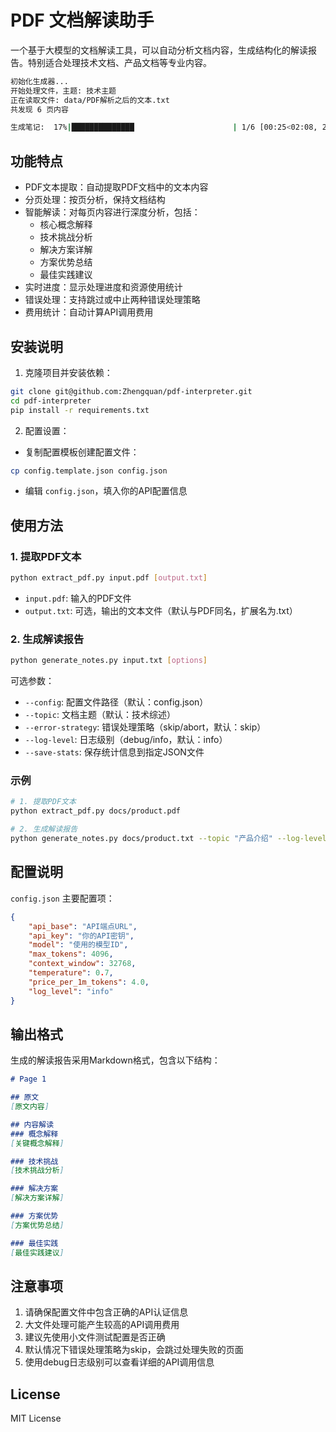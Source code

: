 # PDF 文档解读助手

一个基于大模型的文档解读工具，可以自动分析文档内容，生成结构化的解读报告。特别适合处理技术文档、产品文档等专业内容。

```bash
初始化生成器...
开始处理文件，主题: 技术主题
正在读取文件: data/PDF解析之后的文本.txt
共发现 6 页内容

生成笔记:  17%|██████████████                      | 1/6 [00:25<02:08, 25.72s/页, 调用: 1次 | Token: 1,119 | 费用: ¥0.0045]

```
## 功能特点

- PDF文本提取：自动提取PDF文档中的文本内容
- 分页处理：按页分析，保持文档结构
- 智能解读：对每页内容进行深度分析，包括：
  - 核心概念解释
  - 技术挑战分析
  - 解决方案详解
  - 方案优势总结
  - 最佳实践建议
- 实时进度：显示处理进度和资源使用统计
- 错误处理：支持跳过或中止两种错误处理策略
- 费用统计：自动计算API调用费用

## 安装说明

1. 克隆项目并安装依赖：
```bash
git clone git@github.com:Zhengquan/pdf-interpreter.git
cd pdf-interpreter
pip install -r requirements.txt
```

2. 配置设置：
- 复制配置模板创建配置文件：
```bash
cp config.template.json config.json
```
- 编辑 `config.json`，填入你的API配置信息

## 使用方法

### 1. 提取PDF文本

```bash
python extract_pdf.py input.pdf [output.txt]
```
- `input.pdf`: 输入的PDF文件
- `output.txt`: 可选，输出的文本文件（默认与PDF同名，扩展名为.txt）

### 2. 生成解读报告

```bash
python generate_notes.py input.txt [options]
```

可选参数：
- `--config`: 配置文件路径（默认：config.json）
- `--topic`: 文档主题（默认：技术综述）
- `--error-strategy`: 错误处理策略（skip/abort，默认：skip）
- `--log-level`: 日志级别（debug/info，默认：info）
- `--save-stats`: 保存统计信息到指定JSON文件

### 示例

```bash
# 1. 提取PDF文本
python extract_pdf.py docs/product.pdf

# 2. 生成解读报告
python generate_notes.py docs/product.txt --topic "产品介绍" --log-level debug
```

## 配置说明

`config.json` 主要配置项：
```json
{
    "api_base": "API端点URL",
    "api_key": "你的API密钥",
    "model": "使用的模型ID",
    "max_tokens": 4096,
    "context_window": 32768,
    "temperature": 0.7,
    "price_per_1m_tokens": 4.0,
    "log_level": "info"
}
```

## 输出格式

生成的解读报告采用Markdown格式，包含以下结构：
```markdown
# Page 1

## 原文
[原文内容]

## 内容解读
### 概念解释
[关键概念解释]

### 技术挑战
[技术挑战分析]

### 解决方案
[解决方案详解]

### 方案优势
[方案优势总结]

### 最佳实践
[最佳实践建议]
```

## 注意事项

1. 请确保配置文件中包含正确的API认证信息
2. 大文件处理可能产生较高的API调用费用
3. 建议先使用小文件测试配置是否正确
4. 默认情况下错误处理策略为skip，会跳过处理失败的页面
5. 使用debug日志级别可以查看详细的API调用信息

## License

MIT License
